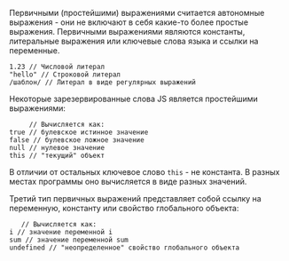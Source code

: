 Первичными (простейшими) выражениями считается автономные выражения - они не включают в себя какие-то более простые выражения. Первичными выражениями являются константы, литеральные выражения или ключевые слова языка и ссылки на переменные.
```
1.23 // Числовой литерал
"hello" // Строковой литерал
/шаблон/ // Литерал в виде регулярных выражений
```

Некоторые зарезервированные слова JS является простейшими выражениями:
```
     // Вычисляется как:
true // булевское истинное значение
false // булевское ложное значение
null // нулевое значение
this // "текущий" объект
```

В отличии от остальных ключевое слово `this` - не константа. В разных местах программы оно вычисляется в виде разных значений. 

Третий тип первичных выражений представляет собой ссылку на переменную, константу или свойство глобального объекта:
```
   // Вычисляется как:
i // значение переменной i
sum // значение переменной sum
undefined // "неопределенное" свойство глобального объекта
```

